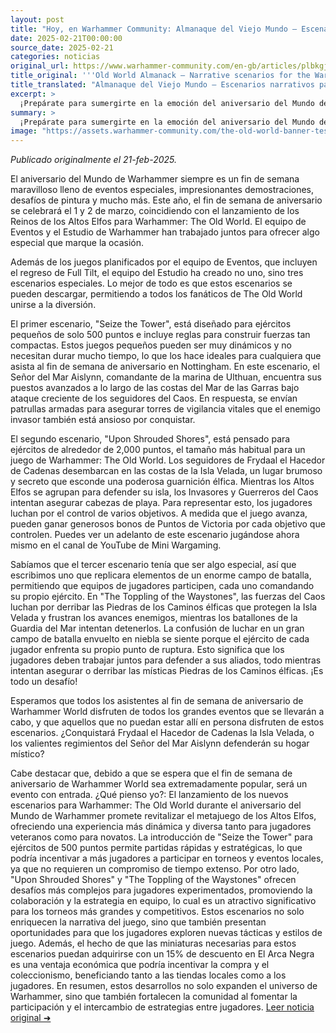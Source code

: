 ```yaml
---
layout: post
title: "Hoy, en Warhammer Community: Almanaque del Viejo Mundo – Escenarios narrativos para el aniversario del Mundo de Warhammer - Comunidad Warhammer"
date: 2025-02-21T00:00:00
source_date: 2025-02-21
categories: noticias
original_url: https://www.warhammer-community.com/en-gb/articles/plbkgjgd/old-world-almanack-narrative-scenarios-for-the-warhammer-world-anniversary/
title_original: '''Old World Almanack – Narrative scenarios for the Warhammer World Anniversary - Warhammer Community'''
title_translated: "Almanaque del Viejo Mundo – Escenarios narrativos para el aniversario del Mundo de Warhammer - Comunidad Warhammer"
excerpt: >
  ¡Prepárate para sumergirte en la emoción del aniversario del Mundo de Warhammer! Este año, el evento se celebra el 1 y 2 de marzo, coincidiendo con el lanzamiento de los Reinos de los Altos Elfos para Warhammer: The Old World. La comunidad Warhammer ha preparado una serie de emocionantes escenarios narrativos que te permitirán vivir intensas batallas en el Viejo Mundo. Desde pequeñas escaramuzas hasta épicas confrontaciones, estos escenarios descargables te ofrecen la oportunidad de unirte a la diversión, ya sea en el evento en Nottingham o desde la comodidad de tu hogar. ¿Podrán los valientes Altos Elfos defender su isla mística de los invasores del Caos? ¡Descúbrelo participando en esta celebración única!
summary: >
  ¡Prepárate para sumergirte en la emoción del aniversario del Mundo de Warhammer! Este año, el evento se celebra el 1 y 2 de marzo, coincidiendo con el lanzamiento de los Reinos de los Altos Elfos para Warhammer: The Old World. La comunidad Warhammer ha preparado una serie de emocionantes escenarios narrativos que te permitirán vivir intensas batallas en el Viejo Mundo. Desde pequeñas escaramuzas hasta épicas confrontaciones, estos escenarios descargables te ofrecen la oportunidad de unirte a la diversión, ya sea en el evento en Nottingham o desde la comodidad de tu hogar. ¿Podrán los valientes Altos Elfos defender su isla mística de los invasores del Caos? ¡Descúbrelo participando en esta celebración única!
image: "https://assets.warhammer-community.com/the-old-world-banner-test.jpg"
---
```


*Publicado originalmente el 21-feb-2025.*

El aniversario del Mundo de Warhammer siempre es un fin de semana maravilloso lleno de eventos especiales, impresionantes demostraciones, desafíos de pintura y mucho más. Este año, el fin de semana de aniversario se celebrará el 1 y 2 de marzo, coincidiendo con el lanzamiento de los Reinos de los Altos Elfos para Warhammer: The Old World. El equipo de Eventos y el Estudio de Warhammer han trabajado juntos para ofrecer algo especial que marque la ocasión.

Además de los juegos planificados por el equipo de Eventos, que incluyen el regreso de Full Tilt, el equipo del Estudio ha creado no uno, sino tres escenarios especiales. Lo mejor de todo es que estos escenarios se pueden descargar, permitiendo a todos los fanáticos de The Old World unirse a la diversión.

El primer escenario, "Seize the Tower", está diseñado para ejércitos pequeños de solo 500 puntos e incluye reglas para construir fuerzas tan compactas. Estos juegos pequeños pueden ser muy dinámicos y no necesitan durar mucho tiempo, lo que los hace ideales para cualquiera que asista al fin de semana de aniversario en Nottingham. En este escenario, el Señor del Mar Aislynn, comandante de la marina de Ulthuan, encuentra sus puestos avanzados a lo largo de las costas del Mar de las Garras bajo ataque creciente de los seguidores del Caos. En respuesta, se envían patrullas armadas para asegurar torres de vigilancia vitales que el enemigo invasor también está ansioso por conquistar.

El segundo escenario, "Upon Shrouded Shores", está pensado para ejércitos de alrededor de 2,000 puntos, el tamaño más habitual para un juego de Warhammer: The Old World. Los seguidores de Frydaal el Hacedor de Cadenas desembarcan en las costas de la Isla Velada, un lugar brumoso y secreto que esconde una poderosa guarnición élfica. Mientras los Altos Elfos se agrupan para defender su isla, los Invasores y Guerreros del Caos intentan asegurar cabezas de playa. Para representar esto, los jugadores luchan por el control de varios objetivos. A medida que el juego avanza, pueden ganar generosos bonos de Puntos de Victoria por cada objetivo que controlen. Puedes ver un adelanto de este escenario jugándose ahora mismo en el canal de YouTube de Mini Wargaming.

Sabíamos que el tercer escenario tenía que ser algo especial, así que escribimos uno que replicara elementos de un enorme campo de batalla, permitiendo que equipos de jugadores participen, cada uno comandando su propio ejército. En "The Toppling of the Waystones", las fuerzas del Caos luchan por derribar las Piedras de los Caminos élficas que protegen la Isla Velada y frustran los avances enemigos, mientras los batallones de la Guardia del Mar intentan detenerlos. La confusión de luchar en un gran campo de batalla envuelto en niebla se siente porque el ejército de cada jugador enfrenta su propio punto de ruptura. Esto significa que los jugadores deben trabajar juntos para defender a sus aliados, todo mientras intentan asegurar o derribar las místicas Piedras de los Caminos élficas. ¡Es todo un desafío!

Esperamos que todos los asistentes al fin de semana de aniversario de Warhammer World disfruten de todos los grandes eventos que se llevarán a cabo, y que aquellos que no puedan estar allí en persona disfruten de estos escenarios. ¿Conquistará Frydaal el Hacedor de Cadenas la Isla Velada, o los valientes regimientos del Señor del Mar Aislynn defenderán su hogar místico?

Cabe destacar que, debido a que se espera que el fin de semana de aniversario de Warhammer World sea extremadamente popular, será un evento con entrada.
¿Qué pienso yo?: El lanzamiento de los nuevos escenarios para Warhammer: The Old World durante el aniversario del Mundo de Warhammer promete revitalizar el metajuego de los Altos Elfos, ofreciendo una experiencia más dinámica y diversa tanto para jugadores veteranos como para novatos. La introducción de "Seize the Tower" para ejércitos de 500 puntos permite partidas rápidas y estratégicas, lo que podría incentivar a más jugadores a participar en torneos y eventos locales, ya que no requieren un compromiso de tiempo extenso. Por otro lado, "Upon Shrouded Shores" y "The Toppling of the Waystones" ofrecen desafíos más complejos para jugadores experimentados, promoviendo la colaboración y la estrategia en equipo, lo cual es un atractivo significativo para los torneos más grandes y competitivos. Estos escenarios no solo enriquecen la narrativa del juego, sino que también presentan oportunidades para que los jugadores exploren nuevas tácticas y estilos de juego. Además, el hecho de que las miniaturas necesarias para estos escenarios puedan adquirirse con un 15% de descuento en El Arca Negra es una ventaja económica que podría incentivar la compra y el coleccionismo, beneficiando tanto a las tiendas locales como a los jugadores. En resumen, estos desarrollos no solo expanden el universo de Warhammer, sino que también fortalecen la comunidad al fomentar la participación y el intercambio de estrategias entre jugadores.
[Leer noticia original ➜](https://www.warhammer-community.com/en-gb/articles/plbkgjgd/old-world-almanack-narrative-scenarios-for-the-warhammer-world-anniversary/)

